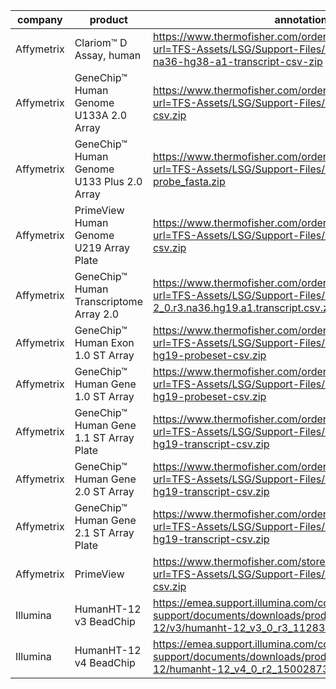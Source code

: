 | company    | product                                    | annotation url                                                                                                                                      | seq url                                                                                                                                             |
|------------|--------------------------------------------|-----------------------------------------------------------------------------------------------------------------------------------------------------|-----------------------------------------------------------------------------------------------------------------------------------------------------|
| Affymetrix | Clariom™ D Assay, human                    | https://www.thermofisher.com/order/catalog/product/sec/assets?url=TFS-Assets/LSG/Support-Files/Clariom_D_Human-r1-na36-hg38-a1-transcript-csv-zip   | https://www.thermofisher.com/order/catalog/product/sec/assets?url=TFS-Assets/LSG/Support-Files/Clariom_D_Human-hg38-main-probes-tab.zip             |
| Affymetrix | GeneChip™ Human Genome U133A 2.0 Array     | https://www.thermofisher.com/order/catalog/product/sec/assets?url=TFS-Assets/LSG/Support-Files/HG-U133A_2-na36-annot-csv.zip                        | https://www.thermofisher.com/order/catalog/product/sec/assets?url=TFS-Assets/LSG/Support-Files/HG-U133A_2-probe_fasta.zip                           |
| Affymetrix | GeneChip™ Human Genome U133 Plus 2.0 Array | https://www.thermofisher.com/order/catalog/product/sec/assets?url=TFS-Assets/LSG/Support-Files/HG-U133_Plus_2-probe_fasta.zip                       | https://www.thermofisher.com/order/catalog/product/sec/assets?url=TFS-Assets/LSG/Support-Files/HG-U133_Plus_2-probe_fasta.zip                       |
| Affymetrix | PrimeView Human Genome U219 Array Plate    | https://www.thermofisher.com/order/catalog/product/sec/assets?url=TFS-Assets/LSG/Support-Files/HG-U219-na36-annot-csv.zip                           | https://www.thermofisher.com/order/catalog/product/sec/assets?url=TFS-Assets/LSG/Support-Files/HG-U219-probe_fasta.zip                              |
| Affymetrix | GeneChip™ Human Transcriptome Array 2.0    | https://www.thermofisher.com/order/catalog/product/sec/assets?url=TFS-Assets/LSG/Support-Files/HTA-2_0.r3.na36.hg19.a1.transcript.csv.zip           | https://www.thermofisher.com/order/catalog/product/sec/assets?url=TFS-Assets/LSG/Support-Files/HTA-2_0-hg19-probe-fa.zip                            |
| Affymetrix | GeneChip™ Human Exon 1.0 ST Array          | https://www.thermofisher.com/order/catalog/product/sec/assets?url=TFS-Assets/LSG/Support-Files/HuEx-1_0-st-v2-na36-hg19-probeset-csv.zip            | https://www.thermofisher.com/order/catalog/product/sec/assets?url=TFS-Assets/LSG/Support-Files/HuEx-1_0-st-v2-probe-fa.zip                          |
| Affymetrix | GeneChip™ Human Gene 1.0 ST Array          | https://www.thermofisher.com/order/catalog/product/sec/assets?url=TFS-Assets/LSG/Support-Files/HuGene-1_0-st-v1-na36-hg19-probeset-csv.zip          | https://www.thermofisher.com/order/catalog/product/sec/assets?url=TFS-Assets/LSG/Support-Files/HuGene-1_0-st-v1-hg19-probe-fa.zip                   |
| Affymetrix | GeneChip™ Human Gene 1.1 ST Array Plate    | https://www.thermofisher.com/order/catalog/product/sec/assets?url=TFS-Assets/LSG/Support-Files/HuGene-1_1-st-v1-na36-hg19-transcript-csv.zip        | https://www.thermofisher.com/order/catalog/product/sec/assets?url=TFS-Assets/LSG/Support-Files/HuGene-1_1-st-v1-hg18-probe-fa.zip                   |
| Affymetrix | GeneChip™ Human Gene 2.0 ST Array          | https://www.thermofisher.com/order/catalog/product/sec/assets?url=TFS-Assets/LSG/Support-Files/HuGene-2_0-st-v1-na36-hg19-transcript-csv.zip        | https://www.thermofisher.com/order/catalog/product/sec/assets?url=TFS-Assets/LSG/Support-Files/HuGene-2_0-st-v1-hg19-probe-fa.zip                   |
| Affymetrix | GeneChip™ Human Gene 2.1 ST Array Plate    | https://www.thermofisher.com/order/catalog/product/sec/assets?url=TFS-Assets/LSG/Support-Files/HuGene-2_1-st-v1-na36-hg19-transcript-csv.zip        | https://www.thermofisher.com/order/catalog/product/sec/assets?url=TFS-Assets/LSG/Support-Files/HuGene-2_1-st-v1-hg19-probe-fa.zip                   |
| Affymetrix | PrimeView                                  | https://www.thermofisher.com/store/v3/products/sec/assets?url=TFS-Assets/LSG/Support-Files/PrimeView-na36-annot-csv.zip                             | https://www.thermofisher.com/store/v3/products/sec/assets?url=TFS-Assets/LSG/Support-Files/PrimeView-probe_tab.zip                                  |
| Illumina   | HumanHT-12 v3 BeadChip                     | https://emea.support.illumina.com/content/dam/illumina-support/documents/downloads/productfiles/humanht-12/v3/humanht-12_v3_0_r3_11283641_a_txt.zip | https://emea.support.illumina.com/content/dam/illumina-support/documents/downloads/productfiles/humanht-12/v3/humanht-12_v3_0_r3_11283641_a_txt.zip |
| Illumina   | HumanHT-12 v4 BeadChip                     | https://emea.support.illumina.com/content/dam/illumina-support/documents/downloads/productfiles/humanht-12/humanht-12_v4_0_r2_15002873_b.txt.zip    | https://emea.support.illumina.com/content/dam/illumina-support/documents/downloads/productfiles/humanht-12/humanht-12_v4_0_r2_15002873_b.txt.zip    |
